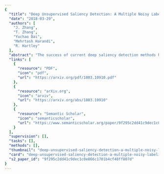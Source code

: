 ```yaml
---
{
  "title": "Deep Unsupervised Saliency Detection: A Multiple Noisy Labeling Perspective",
  "date": "2018-03-29",
  "authors": [
    "J. Zhang",
    "T. Zhang",
    "Yuchao Dai",
    "Mehrtash Harandi",
    "R. Hartley"
  ],
  "abstract": "The success of current deep saliency detection methods heavily depends on the availability of large-scale supervision in the form of per-pixel labeling. Such supervision, while labor-intensive and not always possible, tends to hinder the generalization ability of the learned models. By contrast, traditional handcrafted features based unsupervised saliency detection methods, even though have been surpassed by the deep supervised methods, are generally dataset-independent and could be applied in the wild. This raises a natural question that \"Is it possible to learn saliency maps without using labeled data while improving the generalization ability?\". To this end, we present a novel perspective to unsupervised saliency detection through learning from multiple noisy labeling generated by \"weak\" and \"noisy\" unsupervised handcrafted saliency methods. Our end-to-end deep learning framework for unsupervised saliency detection consists of a latent saliency prediction module and a noise modeling module that work collaboratively and are optimized jointly. Explicit noise modeling enables us to deal with noisy saliency maps in a probabilistic way. Extensive experimental results on various benchmarking datasets show that our model not only outperforms all the unsupervised saliency methods with a large margin but also achieves comparable performance with the recent state-of-the-art supervised deep saliency methods.",
  "links": [
    {
      "resource": "PDF",
      "icon": "pdf",
      "url": "https://arxiv.org/pdf/1803.10910.pdf"
    },
    {
      "resource": "arXiv.org",
      "icon": "arxiv",
      "url": "https://arxiv.org/abs/1803.10910"
    },
    {
      "resource": "Semantic Scholar",
      "icon": "semanticscholar",
      "url": "https://www.semanticscholar.org/paper/9f295c2dd41c9dec1c0e866c1701b4cf48ff807d"
    }
  ],
  "supervision": [],
  "tasks": [],
  "methods": [],
  "thumbnail": "deep-unsupervised-saliency-detection-a-multiple-noisy-labeling-perspective-thumb.jpg",
  "card": "deep-unsupervised-saliency-detection-a-multiple-noisy-labeling-perspective-card.jpg",
  "s2_paper_id": "9f295c2dd41c9dec1c0e866c1701b4cf48ff807d"
}
---
```


